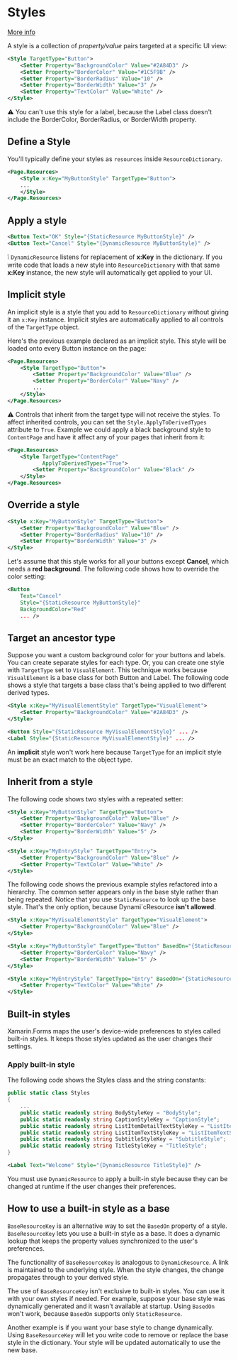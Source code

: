 # Styles

[More info](https://docs.microsoft.com/en-gb/learn/modules/design-consistent-xaml-pages-with-shared-resources-and-styles/6-create-consistent-ui-with-styles)

A style is a collection of *property/value* pairs targeted at a specific UI view:

```xml
<Style TargetType="Button">
    <Setter Property="BackgroundColor" Value="#2A84D3" />
    <Setter Property="BorderColor" Value="#1C5F9B" />
    <Setter Property="BorderRadius" Value="10" />
    <Setter Property="BorderWidth" Value="3" />
    <Setter Property="TextColor" Value="White" />
</Style>
```

⚠️ You can't use this style for a label, because the Label class doesn't include the BorderColor, BorderRadius, or BorderWidth property.

## Define a Style

You'll typically define your styles as `resources` inside `ResourceDictionary`.

```xml
<Page.Resources>
    <Style x:Key="MyButtonStyle" TargetType="Button">
    ...
    </Style>
</Page.Resources>
```

## Apply a style

```xml
<Button Text="OK" Style="{StaticResource MyButtonStyle}" />
<Button Text="Cancel" Style="{DynamicResource MyButtonStyle}" />
```

❕ `DynamicResource` listens for replacement of **x:Key** in the dictionary. If you write code that loads a new style into `ResourceDictionary` with that same **x:Key** instance, the new style will automatically get applied to your UI.

## Implicit style

An implicit style is a style that you add to `ResourceDictionary` without giving it an `x:Key` instance. Implicit styles are automatically applied to all controls of the `TargetType` object.

Here's the previous example declared as an implicit style. This style will be loaded onto every Button instance on the page:

```xml
<Page.Resources>
    <Style TargetType="Button">
        <Setter Property="BackgroundColor" Value="Blue" />
        <Setter Property="BorderColor" Value="Navy" />
        ...
    </Style>
</Page.Resources>
```

⚠️ Controls that inherit from the target type will not receive the styles. To affect inherited controls, you can set the `Style.ApplyToDerivedTypes` attribute to `True`.
Example we could apply a black background style to `ContentPage` and have it affect any of your pages that inherit from it:

```xml
<Page.Resources>
    <Style TargetType="ContentPage"
           ApplyToDerivedTypes="True">
        <Setter Property="BackgroundColor" Value="Black" />
    </Style>
</Page.Resources>
```

## Override a style

```xml
<Style x:Key="MyButtonStyle" TargetType="Button">
    <Setter Property="BackgroundColor" Value="Blue" />
    <Setter Property="BorderRadius" Value="10" />
    <Setter Property="BorderWidth" Value="3" />
</Style>
```

Let's assume that this style works for all your buttons except **Cancel**, which needs a **red background**. The following code shows how to override the color setting:

```xml
<Button
    Text="Cancel"
    Style="{StaticResource MyButtonStyle}"
    BackgroundColor="Red"
    ... />
```

## Target an ancestor type

Suppose you want a custom background color for your buttons and labels. You can create separate styles for each type. Or, you can create one style with `TargetType` set to `VisualElement`. This technique works because `VisualElement` is a base class for both Button and Label.
The following code shows a style that targets a base class that's being applied to two different derived types.

```xml
<Style x:Key="MyVisualElementStyle" TargetType="VisualElement">
    <Setter Property="BackgroundColor" Value="#2A84D3" />
</Style>

<Button Style="{StaticResource MyVisualElementStyle}" ... />
<Label Style="{StaticResource MyVisualElementStyle}" ... />
```

An **implicit** style won't work here because `TargetType` for an implicit style must be an exact match to the object type.

## Inherit from a style

The following code shows two styles with a repeated setter:

```xml
<Style x:Key="MyButtonStyle" TargetType="Button">
    <Setter Property="BackgroundColor" Value="Blue" />
    <Setter Property="BorderColor" Value="Navy" />
    <Setter Property="BorderWidth" Value="5" />
</Style>

<Style x:Key="MyEntryStyle" TargetType="Entry">
    <Setter Property="BackgroundColor" Value="Blue" />
    <Setter Property="TextColor" Value="White" />
</Style>
```

The following code shows the previous example styles refactored into a hierarchy. The common setter appears only in the base style rather than being repeated. Notice that you use `StaticResource` to look up the base style. That's the only option, because Dynami`cResource **isn't allowed**.

```xml
<Style x:Key="MyVisualElementStyle" TargetType="VisualElement">
    <Setter Property="BackgroundColor" Value="Blue" />
</Style>

<Style x:Key="MyButtonStyle" TargetType="Button" BasedOn="{StaticResource MyVisualElementStyle}">
    <Setter Property="BorderColor" Value="Navy" />
    <Setter Property="BorderWidth" Value="5" />
</Style>

<Style x:Key="MyEntryStyle" TargetType="Entry" BasedOn="{StaticResource MyVisualElementStyle}">
    <Setter Property="TextColor" Value="White" />
</Style>
```

## Built-in styles

Xamarin.Forms maps the user's device-wide preferences to styles called built-in styles. It keeps those styles updated as the user changes their settings.

### Apply built-in style

The following code shows the Styles class and the string constants:

```cs
public static class Styles
{
    ...
    public static readonly string BodyStyleKey = "BodyStyle";
    public static readonly string CaptionStyleKey = "CaptionStyle";
    public static readonly string ListItemDetailTextStyleKey = "ListItemDetailTextStyle";
    public static readonly string ListItemTextStyleKey = "ListItemTextStyle";
    public static readonly string SubtitleStyleKey = "SubtitleStyle";
    public static readonly string TitleStyleKey = "TitleStyle";
}
```

```xml
<Label Text="Welcome" Style="{DynamicResource TitleStyle}" />
```

You must use `DynamicResource` to apply a built-in style because they can be changed at runtime if the user changes their preferences.

## How to use a built-in style as a base

`BaseResourceKey` is an alternative way to set the `BasedOn` property of a style. `BaseResourceKey` lets you use a built-in style as a base. It does a dynamic lookup that keeps the property values synchronized to the user's preferences.

The functionality of `BaseResourceKey` is analogous to `DynamicResource`. A link is maintained to the underlying style. When the style changes, the change propagates through to your derived style.

The use of `BaseResourceKey` isn't exclusive to built-in styles. You can use it with your own styles if needed. For example, suppose your base style was dynamically generated and it wasn't available at startup. Using `BasedOn` won't work, because `BasedOn` supports only `StaticResource`.

Another example is if you want your base style to change dynamically. Using `BaseResourceKey` will let you write code to remove or replace the base style in the dictionary. Your style will be updated automatically to use the new base.